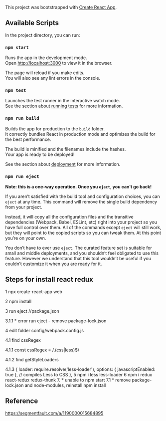 This project was bootstrapped with [Create React App](https://github.com/facebook/create-react-app).

## Available Scripts

In the project directory, you can run:

### `npm start`

Runs the app in the development mode.<br>
Open [http://localhost:3000](http://localhost:3000) to view it in the browser.

The page will reload if you make edits.<br>
You will also see any lint errors in the console.

### `npm test`

Launches the test runner in the interactive watch mode.<br>
See the section about [running tests](https://facebook.github.io/create-react-app/docs/running-tests) for more information.

### `npm run build`

Builds the app for production to the `build` folder.<br>
It correctly bundles React in production mode and optimizes the build for the best performance.

The build is minified and the filenames include the hashes.<br>
Your app is ready to be deployed!

See the section about [deployment](https://facebook.github.io/create-react-app/docs/deployment) for more information.

### `npm run eject`

**Note: this is a one-way operation. Once you `eject`, you can’t go back!**

If you aren’t satisfied with the build tool and configuration choices, you can `eject` at any time. This command will remove the single build dependency from your project.

Instead, it will copy all the configuration files and the transitive dependencies (Webpack, Babel, ESLint, etc) right into your project so you have full control over them. All of the commands except `eject` will still work, but they will point to the copied scripts so you can tweak them. At this point you’re on your own.

You don’t have to ever use `eject`. The curated feature set is suitable for small and middle deployments, and you shouldn’t feel obligated to use this feature. However we understand that this tool wouldn’t be useful if you couldn’t customize it when you are ready for it.

## Steps for install react redux
1 npx create-react-app web

2 npm install

3 run eject //package.json

3.1.1 * error run eject - remove package-lock.json

4 edit folder config/webpack.config.js

4.1 find cssRegex

4.1.1  const cssRegex = /\.(css|less)$/

4.1.2 find getStyleLoaders

4.1.3 
    {
        loader: require.resolve('less-loader'),
        options: { javascriptEnabled: true }, // compiles Less to CSS
      },
5 npm i less less-loader
6 npm i redux react-redux redux-thunk
7. * unable to npm start
7.1 * remove package-lock.json and node-modules, reinstall npm install

## Reference
https://segmentfault.com/a/1190000015684895
